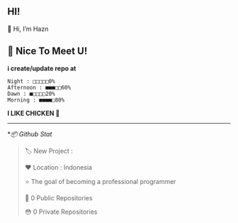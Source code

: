 HI!
--
👋 Hi, I’m Hazn

🙂 Nice To Meet U!
--

**i create/update repo at**
```text
Night : □□□□□0%
Afternoon : ■■■□□60%
Dawn : ■□□□□20%
Morning : ■■■■□80%
```
**I LIKE CHICKEN 🍗**

----

**📦 Github Stat*

> 🏷️ New Project : 
 > 
> ❤️ Location : Indonesia
 > 
> ⭐ The goal of becoming a professional programmer
 > 
> 🙂 0 Public Repositories 
 > 
> 😳 0 Private Repositories  
 > 
